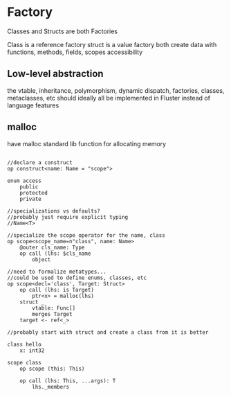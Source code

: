 
# Factory

Classes and Structs are both Factories

Class is a reference factory
struct is a value factory
both create data  with functions, methods, fields, scopes accessibility

## Low-level abstraction

the vtable, inheritance, polymorphism, dynamic dispatch,
factories, classes, metaclasses, etc should ideally all be implemented in
Fluster instead of language features

## malloc

have malloc standard lib function for allocating memory

```

//declare a construct
op construct<name: Name = "scope">

enum access
    public
    protected
    private

//specializations vs defaults?
//probably just require explicit typing
//Name<T>

//specialize the scope operator for the name, class
op scope<scope_name=n"class", name: Name>
    @outer cls_name: Type
    op call (lhs: $cls_name
        object

//need to formalize metatypes...
//could be used to define enums, classes, etc
op scope<decl='class', Target: Struct>
    op call (lhs: is Target)
        ptr<x> = malloc(lhs)
    struct _
        vtable: Func[]
        merges Target
    target <- ref<_>

//probably start with struct and create a class from it is better

class hello
    x: int32

scope class
    op scope (this: This)
        
    op call (lhs: This, ...args): T
        lhs._members
    
```
